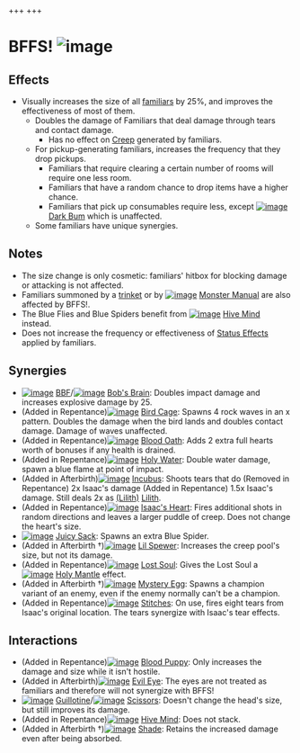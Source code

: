 +++
+++

 # BFFS! ![image](/image/BFFS!.png) 


Effects
---------


* Visually increases the size of all [familiars](/wiki/Familiar "Familiar") by 25%, and improves the effectiveness of most of them.
	+ Doubles the damage of Familiars that deal damage through tears and contact damage.
		- Has no effect on [Creep](/wiki/Creep "Creep") generated by familiars.
	+ For pickup-generating familiars, increases the frequency that they drop pickups.
		- Familiars that require clearing a certain number of rooms will require one less room.
		- Familiars that have a random chance to drop items have a higher chance.
		- Familiars that pick up consumables require less, except [![image](/image/Dark_Bum.png)](/wiki/Dark_Bum "Dark Bum") [Dark Bum](/wiki/Dark_Bum "Dark Bum") which is unaffected.
	+ Some familiars have unique synergies.


Notes
-------


* The size change is only cosmetic: familiars' hitbox for blocking damage or attacking is not affected.
* Familiars summoned by a [trinket](/wiki/Trinket "Trinket") or by [![image](/image/Monster_Manual.png)](/wiki/Monster_Manual "Monster Manual") [Monster Manual](/wiki/Monster_Manual "Monster Manual") are also affected by BFFS!.
* The Blue Flies and Blue Spiders benefit from [![image](/image/Hive_Mind.png)](/wiki/Hive_Mind "Hive Mind") [Hive Mind](/wiki/Hive_Mind "Hive Mind") instead.
* Does not increase the frequency or effectiveness of [Status Effects](/wiki/Status_Effects "Status Effects") applied by familiars.


Synergies
-----------


* [![image](/image/BBF.png)](/wiki/BBF "BBF") [BBF](/wiki/BBF "BBF")/[![image](/image/Bob%27s_Brain.png)](/wiki/Bob%27s_Brain "Bob's Brain") [Bob's Brain](/wiki/Bob%27s_Brain "Bob's Brain"): Doubles impact damage and increases explosive damage by 25.
* (Added in Repentance)[![image](/image/Bird_Cage.png)](/wiki/Bird_Cage "Bird Cage") [Bird Cage](/wiki/Bird_Cage "Bird Cage"): Spawns 4 rock waves in an x pattern. Doubles the damage when the bird lands and doubles contact damage. Damage of waves unaffected.
* (Added in Repentance)[![image](/image/Blood_Oath.png)](/wiki/Blood_Oath "Blood Oath") [Blood Oath](/wiki/Blood_Oath "Blood Oath"): Adds 2 extra full hearts worth of bonuses if any health is drained.
* (Added in Repentance)[![image](/image/Holy_Water.png)](/wiki/Holy_Water "Holy Water") [Holy Water](/wiki/Holy_Water "Holy Water"): Double water damage, spawn a blue flame at point of impact.
* (Added in Afterbirth)[![image](/image/Incubus.png)](/wiki/Incubus "Incubus") [Incubus](/wiki/Incubus "Incubus"): Shoots tears that do (Removed in Repentance) 2x Isaac's damage (Added in Repentance) 1.5x Isaac's damage. Still deals 2x as  [(Lilith)](/wiki/Lilith "Lilith") [Lilith](/wiki/Lilith "Lilith").
* (Added in Repentance)[![image](/image/Isaac%27s_Heart.png)](/wiki/Isaac%27s_Heart "Isaac's Heart") [Isaac's Heart](/wiki/Isaac%27s_Heart "Isaac's Heart"): Fires additional shots in random directions and leaves a larger puddle of creep. Does not change the heart's size.
* [![image](/image/Juicy_Sack.png)](/wiki/Juicy_Sack "Juicy Sack") [Juicy Sack](/wiki/Juicy_Sack "Juicy Sack"): Spawns an extra Blue Spider.
* (Added in Afterbirth †)[![image](/image/Lil_Spewer.png)](/wiki/Lil_Spewer "Lil Spewer") [Lil Spewer](/wiki/Lil_Spewer "Lil Spewer"): Increases the creep pool's size, but not its damage.
* (Added in Repentance)[![image](/image/Lost_Soul.png)](/wiki/Lost_Soul "Lost Soul") [Lost Soul](/wiki/Lost_Soul "Lost Soul"): Gives the Lost Soul a [![image](/image/Holy_Mantle.png)](/wiki/Holy_Mantle "Holy Mantle") [Holy Mantle](/wiki/Holy_Mantle "Holy Mantle") effect.
* (Added in Afterbirth †)[![image](/image/Mystery_Egg.png)](/wiki/Mystery_Egg "Mystery Egg") [Mystery Egg](/wiki/Mystery_Egg "Mystery Egg"): Spawns a champion variant of an enemy, even if the enemy normally can't be a champion.
* (Added in Repentance)[![image](/image/Stitches.png)](/wiki/Stitches "Stitches") [Stitches](/wiki/Stitches "Stitches"): On use, fires eight tears from Isaac's original location. The tears synergize with Isaac's tear effects.


Interactions
--------------


* (Added in Repentance)[![image](/image/Blood_Puppy.png)](/wiki/Blood_Puppy "Blood Puppy") [Blood Puppy](/wiki/Blood_Puppy "Blood Puppy"): Only increases the damage and size while it isn't hostile.
* (Added in Afterbirth)[![image](/image/Evil_Eye.png)](/wiki/Evil_Eye "Evil Eye") [Evil Eye](/wiki/Evil_Eye "Evil Eye"): The eyes are not treated as familiars and therefore will not synergize with BFFS!
* [![image](/image/Guillotine.png)](/wiki/Guillotine "Guillotine") [Guillotine](/wiki/Guillotine "Guillotine")/[![image](/image/Scissors.png)](/wiki/Scissors "Scissors") [Scissors](/wiki/Scissors "Scissors"): Doesn't change the head's size, but still improves its damage.
* (Added in Repentance)[![image](/image/Hive_Mind.png)](/wiki/Hive_Mind "Hive Mind") [Hive Mind](/wiki/Hive_Mind "Hive Mind"): Does not stack.
* (Added in Afterbirth †)[![image](/image/Shade.png)](/wiki/Shade "Shade") [Shade](/wiki/Shade "Shade"): Retains the increased damage even after being absorbed.


